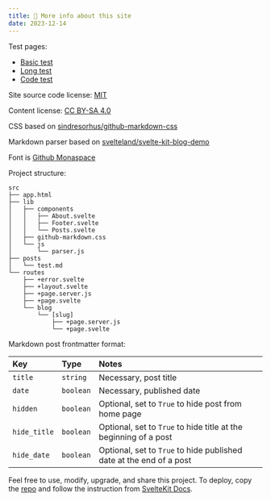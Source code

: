 ```yaml
---
title: 📄 More info about this site
date: 2023-12-14
---
```


Test pages:

-   [Basic test](/blog/test-basic)
-   [Long test](/blog/test-long)
-   [Code test](/blog/test-code)

Site source code license: [MIT](https://opensource.org/license/mit/)

Content license: [CC BY-SA 4.0](https://creativecommons.org/licenses/by-sa/4.0/)

CSS based on [sindresorhus/github-markdown-css](https://github.com/sindresorhus/github-markdown-css)

Markdown parser based on [svelteland/svelte-kit-blog-demo](https://github.com/svelteland/svelte-kit-blog-demo)

Font is [Github Monaspace](https://monaspace.githubnext.com)

Project structure:

```
src
├── app.html
├── lib
│   ├── components
│   │   ├── About.svelte
│   │   ├── Footer.svelte
│   │   └── Posts.svelte
│   ├── github-markdown.css
│   └── js
│       └── parser.js
├── posts
│   └── test.md
└── routes
    ├── +error.svelte
    ├── +layout.svelte
    ├── +page.server.js
    ├── +page.svelte
    └── blog
        └── [slug]
            ├── +page.server.js
            └── +page.svelte
```

Markdown post frontmatter format:

| Key          | Type      | Notes                                                               |
| :----------- | :-------- | :------------------------------------------------------------------ |
| `title`      | `string`  | Necessary, post title                                               |
| `date`       | `boolean` | Necessary, published date                                           |
| `hidden`     | `boolean` | Optional, set to `True` to hide post from home page                 |
| `hide_title` | `boolean` | Optional, set to `True` to hide title at the beginning of a post    |
| `hide_date`  | `boolean` | Optional, set to `True` to hide published date at the end of a post |

Feel free to use, modify, upgrade, and share this project. To deploy, copy the [repo](https://github.com/1saac7/svelte-blog) and follow the instruction from [SvelteKit Docs](https://kit.svelte.dev/docs/introduction).
